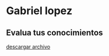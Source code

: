 # Gabriel lopez

## Evalua tus conocimientos

[descargar archivo](/trabajos/Evalúatusconocimientos.docx)
